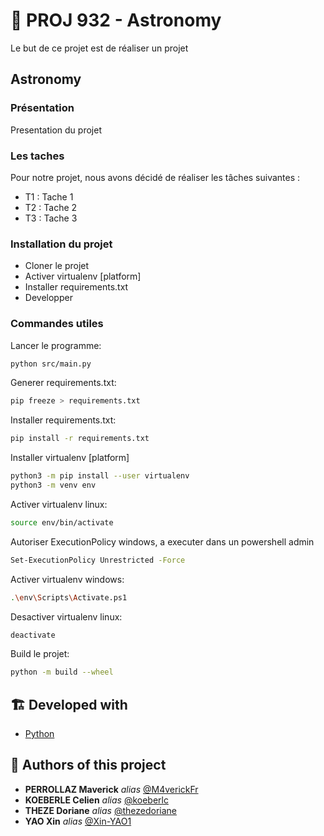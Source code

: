 # 🔆 PROJ 932 - Astronomy

Le but de ce projet est de réaliser un projet

## Astronomy

### Présentation
Presentation du projet

### Les taches

Pour notre projet, nous avons décidé de réaliser les tâches suivantes : 
- T1 : Tache 1
- T2 : Tache 2
- T3 : Tache 3

### Installation du projet

- Cloner le projet
- Activer virtualenv [platform]
- Installer requirements.txt
- Developper

### Commandes utiles

Lancer le programme: 
```sh
python src/main.py
```

Generer requirements.txt:     
```sh
pip freeze > requirements.txt
```

Installer requirements.txt:   
```sh
pip install -r requirements.txt
```

Installer virtualenv [platform]
```sh
python3 -m pip install --user virtualenv
python3 -m venv env
```

Activer virtualenv linux:     
```sh
source env/bin/activate
```

Autoriser ExecutionPolicy windows, a executer dans un powershell admin
```sh
Set-ExecutionPolicy Unrestricted -Force 
```

Activer virtualenv windows:   
```sh
.\env\Scripts\Activate.ps1
```

Desactiver virtualenv linux:   
```sh
deactivate
```

Build le projet:              
```sh
python -m build --wheel
```


## 🏗️ **Developed with**

* [Python](https://www.python.org/)

## 💪 **Authors of this project**

* **PERROLLAZ Maverick** _alias_ [@M4verickFr](https://github.com/M4verickFr)
* **KOEBERLE Celien** _alias_ [@koeberlc](https://github.com/koeberlc)
* **THEZE Doriane** _alias_ [@thezedoriane](https://github.com/thezedoriane)
* **YAO Xin** _alias_ [@Xin-YAO1](https://github.com/Xin-YAO1)

